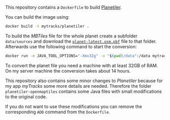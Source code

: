 This repository contains a `Dockerfile` to build [Planetiler](https://github.com/onthegomap/planetiler.git).

You can build the image using:

```sh
docker build -t mytracks/planetiler .
```

To build the _MBTiles_ file for the whole planet create a subfolder `data/sources` and download the [`planet-latest.osm.pbf`](https://planet.osm.org/pbf/planet-latest.osm.pbf) file to that folder. Afterwards use the following command to start the conversion:

```sh
docker run -e JAVA_TOOL_OPTIONS="-Xmx32g" -v "$(pwd)/data":/data mytracks/planetiler:latest --mbtiles=/data/openmaptiles.mbtiles --osm-path=/data/sources/planet.osm.pbf
```

To convert the planet file you need a machine with at least 32GB of RAM. On my server machine the conversion takes about 14 hours.

This repository also contains some minor changes to _Planetiler_ because for my app _myTracks_ some more details are needed. Therefore the folder `planetiler-openmaptiles` contains some Java files with small modifications to the original code. 

If you do not want to use these modifications you can remove the corresponding `ADD` command from the `Dockerfile`.
